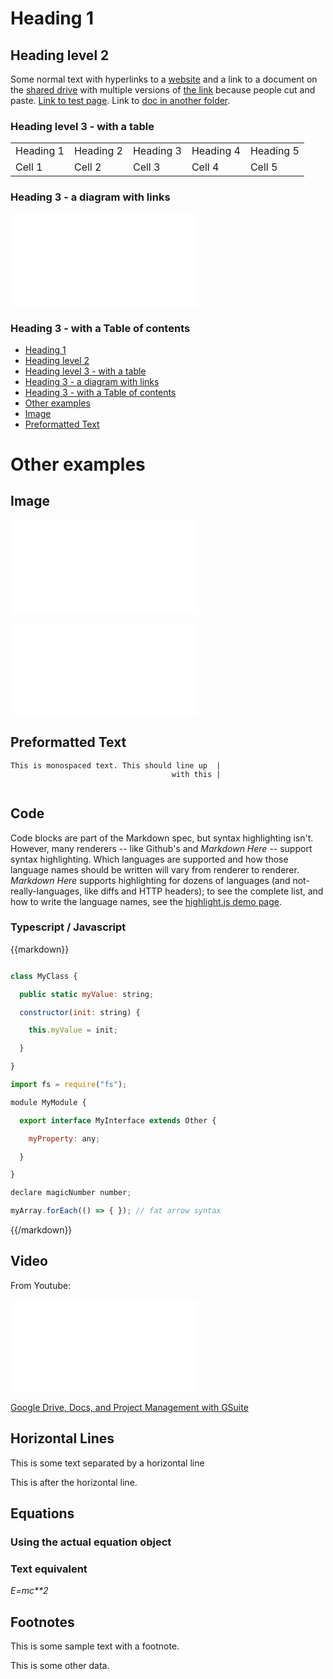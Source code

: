 # Heading 1



## Heading level 2



Some normal text with hyperlinks to a [website](test.md) and a link to a document on the [shared drive](test.md) with multiple versions of [the link](test.md) because people cut and paste. [Link to test page](test.md). Link to [doc in another folder](test.md).



### Heading level 3 - with a table



<table>
  <tr>
    <td>Heading 1</td>
    <td>Heading 2</td>
    <td>Heading 3</td>
    <td>Heading 4</td>
    <td>Heading 5</td>
  </tr>
  <tr>
    <td>Cell 1</td>
    <td>Cell 2</td>
    <td>Cell 3</td>
    <td>Cell 4</td>
    <td>Cell 5</td>
  </tr>
</table>





### Heading 3 - a diagram with links



![](test.md)



### Heading 3 - with a Table of contents



* [Heading 1](#heading-1)
* [Heading level 2](#heading-level-2)
* [Heading level 3 - with a table](#heading-level-3-with-a-table)
* [Heading 3 - a diagram with links](#heading-3-a-diagram-with-links)
* [Heading 3 - with a Table of contents](#heading-3-with-a-table-of-contents)
* [Other examples](#other-examples)
* [Image](#image)
* [Preformatted Text](#preformatted-text)



# Other examples



## Image

![](test.md)

![](test.md)

## Preformatted Text



```
This is monospaced text. This should line up  |
                                    with this |
  
```


## Code

Code blocks are part of the Markdown spec, but syntax highlighting isn't. However, many renderers -- like Github's and *Markdown Here* -- support syntax highlighting. Which languages are supported and how those language names should be written will vary from renderer to renderer. *Markdown Here* supports highlighting for dozens of languages (and not-really-languages, like diffs and HTTP headers); to see the complete list, and how to write the language names, see the [highlight.js demo page](test.md).



### Typescript / Javascript

{{markdown}}

```javascript

class MyClass {

  public static myValue: string;

  constructor(init: string) {

    this.myValue = init;

  }

}

import fs = require("fs");

module MyModule {

  export interface MyInterface extends Other {

    myProperty: any;

  }

}

declare magicNumber number;

myArray.forEach(() => { }); // fat arrow syntax

```

{{/markdown}}



## Video



From Youtube:

![](test.md)

[Google Drive, Docs, and Project Management with GSuite](test.md)



## Horizontal Lines



This is some text separated by a horizontal line







This is after the horizontal line.



## Equations

### 	Using the actual equation object





### Text equivalent

*E=mc**2*

## Footnotes

 This is some sample text with a footnote.



This is some other data.


